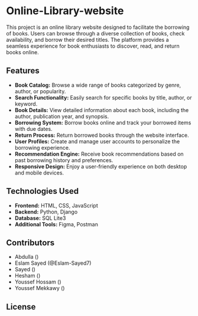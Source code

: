 # Online-Library-website

This project is an online library website designed to facilitate the borrowing of books. Users can browse through a diverse collection of books, check availability, and borrow their desired titles. The platform provides a seamless experience for book enthusiasts to discover, read, and return books online.

## Features

-   **Book Catalog:** Browse a wide range of books categorized by genre, author, or popularity.
-   **Search Functionality:** Easily search for specific books by title, author, or keyword.
-   **Book Details:** View detailed information about each book, including the author, publication year, and synopsis.
-   **Borrowing System:** Borrow books online and track your borrowed items with due dates.
-   **Return Process:** Return borrowed books through the website interface.
-   **User Profiles:** Create and manage user accounts to personalize the borrowing experience.
-   **Recommendation Engine:** Receive book recommendations based on past borrowing history and preferences.
-   **Responsive Design:** Enjoy a user-friendly experience on both desktop and mobile devices.

## Technologies Used

-   **Frontend:** HTML, CSS, JavaScript
-   **Backend:** Python, Django
-   **Database:** SQL Lite3
-   **Additional Tools:** Figma, Postman


## Contributors

-   Abdulla ()
-   Eslam Sayed (@Eslam-Sayed7)
-   Sayed ()
-   Hesham ()
-   Youssef Hossam ()
-   Youssef Mekkawy ()

## License
